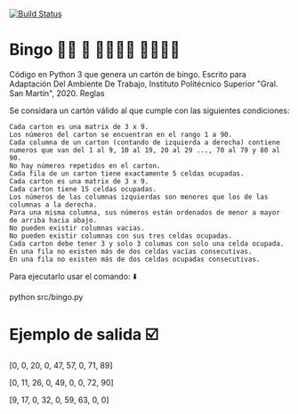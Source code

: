 [![Build Status](https://travis-ci.com/felisaga/bingo.svg?branch=master)](https://travis-ci.com/felisaga/bingo)

# Bingo :white_haired_woman: :older_man: :partying_face::partying_face::partying_face::older_woman: :person_white_hair::manual_wheelchair::cowboy_hat_face:

Código en Python 3 que genera un cartón de bingo. Escrito para Adaptación Del Ambiente De Trabajo, Instituto Politécnico Superior "Gral. San Martín", 2020.
Reglas

Se considara un cartón válido al que cumple con las siguientes condiciones:

    Cada carton es una matrix de 3 x 9.
    Los números del carton se encuentran en el rango 1 a 90.
    Cada columna de un carton (contando de izquierda a derecha) contiene numeros que van del 1 al 9, 10 al 19, 20 al 29 ..., 70 al 79 y 80 al 90.
    No hay números repetidos en el carton.
    Cada fila de un carton tiene exactamente 5 celdas ocupadas.
    Cada carton es una matrix de 3 x 9.
    Cada carton tiene 15 celdas ocupadas.
    Los números de las columnas izquierdas son menores que los de las columnas a la derecha.
    Para una misma columna, sus números están ordenados de menor a mayor de arriba hacia abajo.
    No pueden existir columnas vacias.
    No pueden existir columnas con sus tres celdas ocupadas.
    Cada carton debe tener 3 y solo 3 columas con solo una celda ocupada.
    En una fila no existen más de dos celdas vacías consecutivas.
    En una fila no existen más de dos celdas ocupadas consecutivas.
   
Para ejecutarlo usar el comando: :arrow_down:

python src/bingo.py

# Ejemplo de salida :ballot_box_with_check:


[0, 0, 20, 0, 47, 57, 0, 71, 89]

[0, 11, 26, 0, 49, 0, 0, 72, 90]

[9, 17, 0, 32, 0, 59, 63, 0, 0]
